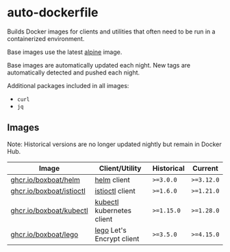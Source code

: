 # auto-dockerfile

Builds Docker images for clients and utilities that often need to be run in a containerized environment.

Base images use the latest [alpine](https://hub.docker.com/_/alpine) image.

Base images are automatically updated each night.  New tags are automatically detected and pushed each night.

Additional packages included in all images:

- `curl`
- `jq`

## Images
Note: Historical versions are no longer updated nightly but remain in Docker Hub.

Image | Client/Utility | Historical | Current
---|---|---|---
[ghcr.io/boxboat/helm](https://github.com/boxboat/auto-dockerfile/pkgs/container/helm) | [helm](https://github.com/helm/helm) client | `>=3.0.0` | `>=3.12.0`
[ghcr.io/boxboat/istioctl](https://github.com/boxboat/auto-dockerfile/pkgs/container/istioctl) | [istioctl](https://github.com/istio/istio) client | `>=1.6.0` | `>=1.21.0`
[ghcr.io/boxboat/kubectl](https://github.com/boxboat/auto-dockerfile/pkgs/container/kubectl) | [kubectl](https://github.com/kubernetes/kubernetes) kubernetes client | `>=1.15.0` | `>=1.28.0`
[ghcr.io/boxboat/lego](https://github.com/boxboat/auto-dockerfile/pkgs/container/lego) | [lego](https://github.com/go-acme/lego) Let's Encrypt client | `>=3.5.0` | `>=4.15.0`
